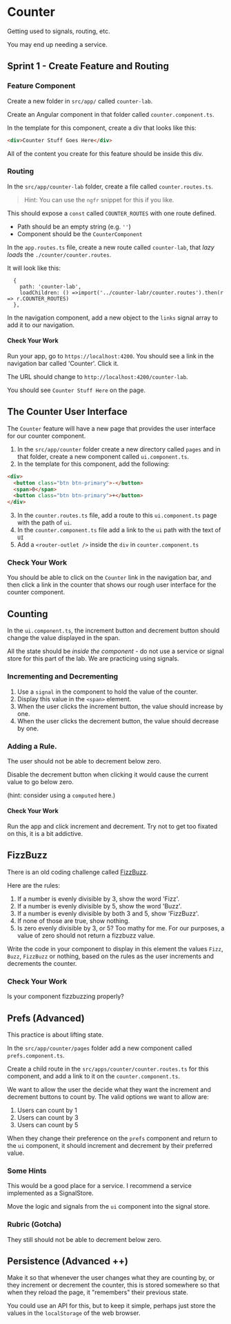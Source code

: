 # Counter

Getting used to signals, routing, etc.

You may end up needing a service.

## Sprint 1 - Create Feature and Routing

### Feature Component

Create a new folder in `src/app/` called `counter-lab`.

Create an Angular component in that folder called `counter.component.ts`.

In the template for this component, create a div that looks like this:

```html
<div>Counter Stuff Goes Here</div>
```

All of the content you create for this feature should be inside this div.

### Routing

In the `src/app/counter-lab` folder, create a file called `counter.routes.ts`.

> Hint: You can use the `ngfr` snippet for this if you like.

This should expose a `const` called `COUNTER_ROUTES` with one route defined.

- Path should be an empty string (e.g. `''`)
- Component should be the `CounterComponent`

In the `app.routes.ts` file, create a new route called `counter-lab`, that _lazy loads_ the `./counter/counter.routes`.

It will look like this:

```
  {
    path: 'counter-lab',
    loadChildren: () =>import('../counter-labr/counter.routes').then(r => r.COUNTER_ROUTES)
  },
```

In the navigation component, add a new object to the `links` signal array to add it to our navigation.

#### Check Your Work

Run your app, go to `https://localhost:4200`. You should see a link in the navigation bar called 'Counter'. Click it.

The URL should change to `http://localhost:4200/counter-lab`.

You should see `Counter Stuff Here` on the page.

## The Counter User Interface

The `Counter` feature will have a new page that provides the user interface for our counter component.

1. In the `src/app/counter` folder create a new directory called `pages` and in that folder, create a new component called `ui.component.ts`.
2. In the template for this component, add the following:

```html
<div>
  <button class="btn btn-primary">-</button>
  <span>0</span>
  <button class="btn btn-primary">+</button>
</div>
```

3. In the `counter.routes.ts` file, add a route to this `ui.component.ts` page with the path of `ui`.
4. In the `counter.component.ts` file add a link to the `ui` path with the text of `UI`
5. Add a `<router-outlet />` inside the `div` in `counter.component.ts`

### Check Your Work

You should be able to click on the `Counter` link in the navigation bar, and then click a link in the counter that shows our rough user interface for the counter component.

## Counting

In the `ui.component.ts`, the increment button and decrement button should change the value displayed in the span.

All the state should be _inside the component_ - do not use a service or signal store for this part of the lab. We are practicing using signals.

### Incrementing and Decrementing

1. Use a `signal` in the component to hold the value of the counter.
2. Display this value in the `<span>` element.
3. When the user clicks the increment button, the value should increase by one.
4. When the user clicks the decrement button, the value should decrease by one.

### Adding a Rule.

The user should not be able to decrement below zero.

Disable the decrement button when clicking it would cause the current value to go below zero.

(hint: consider using a `computed` here.)

#### Check Your Work

Run the app and click increment and decrement. Try not to get too fixated on this, it is a bit addictive.

## FizzBuzz

There is an old coding challenge called [FizzBuzz](https://en.wikipedia.org/wiki/Fizz_buzz#:~:text=Fizz%20buzz%20is%20a%20group,with%20the%20word%20%22fizzbuzz%22.).

Here are the rules:

1. If a number is evenly divisible by 3, show the word 'Fizz'.
2. If a number is evenly divisible by 5, show the word 'Buzz'.
3. If a number is evenly divisible by both 3 and 5, show 'FizzBuzz'.
4. If none of those are true, show nothing.
5. Is zero evenly divisible by 3, or 5? Too mathy for me. For our purposes, a value of zero should not return a fizzbuzz value.

Write the code in your component to display in this element the values `Fizz`, `Buzz`, `FizzBuzz` or nothing, based on the rules as the user increments and decrements the counter.

### Check Your Work

Is your component fizzbuzzing properly?

## Prefs (Advanced)

This practice is about lifting state.

In the `src/app/counter/pages` folder add a new component called `prefs.component.ts`.

Create a child route in the `src/apps/counter/counter.routes.ts` for this component, and add a link to it on the `counter.component.ts`.

We want to allow the user the decide what they want the increment and decrement buttons to count by. The valid options we want to allow are:

1. Users can count by 1
2. Users can count by 3
3. Users can count by 5

When they change their preference on the `prefs` component and return to the `ui` component, it should increment and decrement by their preferred value.

### Some Hints

This would be a good place for a service. I recommend a service implemented as a SignalStore.

Move the logic and signals from the `ui` component into the signal store.

### Rubric (Gotcha)

They still should not be able to decrement below zero.

## Persistence (Advanced ++)

Make it so that whenever the user changes what they are counting by, or they increment or decrement the counter, this is stored somewhere so that when they reload the page, it "remembers" their previous state.

You could use an API for this, but to keep it simple, perhaps just store the values in the `localStorage` of the web browser.
